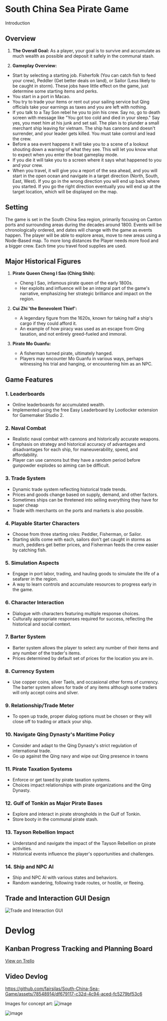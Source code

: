 


# South China Sea Pirate Game
Introduction 


## Overview
1. **The Overall Goal:**
As a player, your goal is to survive and accumulate as much wealth as possible and deposit it safely in the communal stash.

2. **Gameplay Overview:**
- Start by selecting a starting job. Fisherfolk (You can catch fish to feed your crew), Peddler (Get better deals on land), or Sailor (Less likely to be caught in storm). These jobs have little effect on the game, just determine some starting items and perks.
- You start in a port in Macao.
- You try to trade your items or rent out your sailing service but Qing officials take your earnings as taxes and you are left with nothing.
- If you talk to a Tay Son rebel he you to join his crew. Say no, go to death screen with message like "You got too cold and died in your sleep." Say yes, you meet him at his junk and set sail. The plan is to plunder a small merchant ship leaving for vietnam. The ship has cannons and doesn't surrender, and your leader gets killed. You must take control and lead the crew.
- Before a sea event happens it will take you to a scene of a lookout shouting down a warning of what they see. This will let you know what to expect when you enter the boat gameplay mode.
- If you die it will take you to a screen where it says what happened to you and your crew.
- When you travel, it will give you a report of the sea ahead, and you will start in the open ocean and navigate in a target direction (North, South, East, West). If you go in the wrong direction you will end up back where you started. If you go the right direction eventually you will end up at the target location, which will be displayed on the map.

## Setting
The game is set in the South China Sea region, primarily focusing on Canton ports and surrounding areas during the decades around 1800. Events will be chronologically ordered, and dates will change with the game as events happen. 
The player will be able to explore areas, move to new areas using a Node-Based map. To more long distances the Player needs more food and a bigger crew. Each time you travel food supplies are used.

## Major Historical Figures
1. **Pirate Queen Cheng I Sao (Ching Shih):**
   - Cheng I Sao, infamous pirate queen of the early 1800s.
   - Her exploits and influence will be an integral part of the game's narrative, emphasizing her strategic brilliance and impact on the region.
   
2. **Cui Zhi 'the Benevolent Thief':**
   - A legendary figure from the 1620s, known for taking half a ship's cargo if they could afford it.
   - An example of how piracy was used as an escape from Qing taxation, and not entirely greed-fueled and immoral.

3. **Pirate Mo Guanfu:**
   - A fisherman turned pirate, ultimately hanged.
   - Players may encounter Mo Guanfu in various ways, perhaps witnessing his trial and hanging, or encountering him as an NPC.

## Game Features

### 1. Leaderboards
   - Online leaderboards for accumulated wealth.
   - Implemented using the free Easy Leaderboard by Lootlocker extension for Gamemaker Studio 2.

### 2. Naval Combat
   - Realistic naval combat with cannons and historically accurate weapons.
   - Emphasis on strategy and historical accuracy of advantages and disadvantages for each ship, for maneuverability, speed, and affordability.
   - Player can use cannons but they have a random period before gunpowder explodes so aiming can be difficult.

### 3. Trade System
   - Dynamic trade system reflecting historical trade trends.
   - Prices and goods change based on supply, demand, and other factors.
   - Sometimes ships can be thretened into selling everything they have for super cheap
   - Trade with merchants on the ports and markets is also possible.

### 4. Playable Starter Characters
   - Choose from three starting roles: Peddler, Fisherman, or Sailor.
   - Starting skills come with each, sailors don't get caught in storms as much, peddlers get better prices, and Fisherman feeds the crew easier by catching fish.

### 5. Simulation Aspects
   - Engage in port labor, trading, and hauling goods to simulate the life of a seafarer in the region.
   - A way to learn controls and accumulate resources to progress early in the game.

### 6. Character Interaction
   - Dialogue with characters featuring multiple response choices.
   - Culturally appropriate responses required for success, reflecting the historical and social context.

### 7. Barter System
   - Barter system allows the player to select any number of their items and any number of the trader's items.
   - Prices determined by default set of prices for the location you are in.

### 8. Currency System
   - Use copper coins, silver Taels, and occasional other forms of currency. The barter system allows for trade of any items although some traders will only accept coins and silver.

### 9. Relationship/Trade Meter
   - To open up trade, proper dialog options must be chosen or they will close off to trading or attack your ship.

### 10. Navigate Qing Dynasty's Maritime Policy
   - Consider and adapt to the Qing Dynasty's strict regulation of international trade.
   - Go up against the Qing navy and wipe out Qing presence in towns

### 11. Pirate Taxation Systems
   - Enforce or get taxed by pirate taxation systems.
   - Choices impact relationships with pirate organizations and the Qing Dynasty.

### 12. Gulf of Tonkin as Major Pirate Bases
   - Explore and interact in pirate strongholds in the Gulf of Tonkin.
   - Store booty in the communal pirate stash.

### 13. Tayson Rebellion Impact
   - Understand and navigate the impact of the Tayson Rebellion on pirate activities.
   - Historical events influence the player's opportunities and challenges.

### 14. Ship and NPC AI
   - Ship and NPC AI with various states and behaviors.
   - Random wandering, following trade routes, or hostile, or fleeing.

## Trade and Interaction GUI Design
![Trade and Interaction GUI](https://github.com/fairsilas/South-China-Sea-Game/assets/78548914/5a1cd6a0-009a-4b4d-a667-26ba0905f5e8)

# Devlog
## Kanban Progress Tracking and Planning Board
[View on Trello](https://trello.com/invite/b/jBClh6PV/ATTI62c029b46cbe234f15bd9bdd77485cb49BF17F04/game-development)

## Video Devlog



https://github.com/fairsilas/South-China-Sea-Game/assets/78548914/df679117-c32d-4c94-aced-fc5279bf53c6


Images for concept art:
![image](https://github.com/fairsilas/South-China-Sea-Game/assets/78548914/7d1ff5d2-b2f9-4013-8888-c26e044fb0f7)

![image](https://github.com/fairsilas/South-China-Sea-Game/assets/78548914/23b54b8e-d282-4c00-a04a-60a49852e55b)





